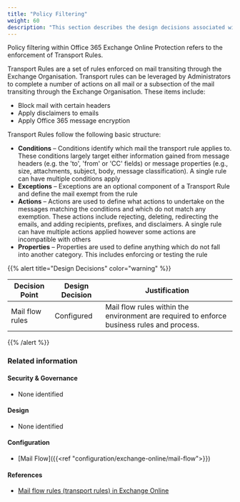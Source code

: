 ```yaml
---
title: "Policy Filtering"
weight: 60
description: "This section describes the design decisions associated with Policy Filtering Microsoft 365 security features for system(s) built using ASD's Blueprint for Secure Cloud."
---
```


Policy filtering within Office 365 Exchange Online Protection refers to the enforcement of Transport Rules.

Transport Rules are a set of rules enforced on mail transiting through the Exchange Organisation. Transport rules can be leveraged by Administrators to complete a number of actions on all mail or a subsection of the mail transiting through the Exchange Organisation. These items include:

* Block mail with certain headers
* Apply disclaimers to emails
* Apply Office 365 message encryption

Transport Rules follow the following basic structure:

* **Conditions** – Conditions identify which mail the transport rule applies to. These conditions largely target either information gained from message headers (e.g. the 'to', 'from' or 'CC' fields) or message properties (e.g., size, attachments, subject, body, message classification). A single rule can have multiple conditions apply
* **Exceptions** – Exceptions are an optional component of a Transport Rule and define the mail exempt from the rule
* **Actions** – Actions are used to define what actions to undertake on the messages matching the conditions and which do not match any exemption. These actions include rejecting, deleting, redirecting the emails, and adding recipients, prefixes, and disclaimers. A single rule can have multiple actions applied however some actions are incompatible with others
* **Properties** – Properties are used to define anything which do not fall into another category. This includes enforcing or testing the rule

{{% alert title="Design Decisions" color="warning" %}}

| Decision Point  | Design Decision | Justification                                                                              |
|-----------------|-----------------|--------------------------------------------------------------------------------------------|
| Mail flow rules | Configured      | Mail flow rules within the environment are required to enforce business rules and process. |

{{% /alert %}}

### Related information

#### Security & Governance

* None identified

#### Design

* None identified

#### Configuration

* [Mail Flow]({{<ref "configuration/exchange-online/mail-flow">}})

#### References

* [Mail flow rules (transport rules) in Exchange Online](https://docs.microsoft.com/exchange/security-and-compliance/mail-flow-rules/mail-flow-rules?view=o365-worldwide)